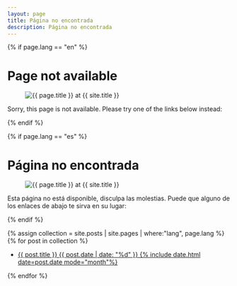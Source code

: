 ```yaml
---
layout: page
title: Página no encontrada
description: Página no encontrada
---
```


{% if page.lang == "en" %}

<div class="text-center">

<h1>Page not available</h1>
  <figure>
    <img src="{{ site.url }}/images/404.jpg" alt="{{ page.title }} at {{ site.title }}">
  </figure>

  Sorry, this page is not available. Please try one of the links below instead:

</div>

{% endif %}

{% if page.lang == "es" %}

<div class="text-center">
<h1>Página no encontrada</h1>

  <figure>
    <img src="{{ site.url }}/images/404.jpg" alt="{{ page.title }} at {{ site.title }}">
  </figure>

Esta página no está disponible, disculpa las molestias. Puede que alguno de los enlaces de abajo te sirva en su lugar:

</div>

{% endif %}

{% assign collection = site.posts | site.pages | where:"lang", page.lang %}
{% for post in collection %}
   <ul class="post-list">
    <li>
    <article>
    <a href="{{ site.url }}{{ post.url }}">
    {{ post.title }}
    <span class="entry-date">
    <time datetime="{{ post.date | date_to_xmlschema }}">{{ post.date | date: "%d" }} {% include date.html date=post.date mode="month"%}</time>
    </span>
    </a>
    </article>
    </li>
  </ul>
{% endfor %}
